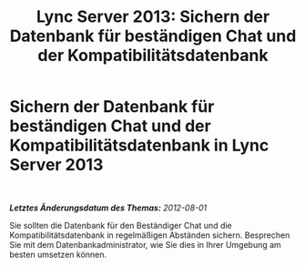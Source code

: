 ﻿---
title: 'Lync Server 2013: Sichern der Datenbank für beständigen Chat und der Kompatibilitätsdatenbank'
TOCTitle: Sichern der Datenbank für beständigen Chat und der Kompatibilitätsdatenbank
ms:assetid: 0950e1a9-5a53-4d4a-bf3a-e57ae1225b69
ms:mtpsurl: https://technet.microsoft.com/de-de/library/JJ215872(v=OCS.15)
ms:contentKeyID: 49293111
ms.date: 05/19/2016
mtps_version: v=OCS.15
ms.translationtype: HT
---

# Sichern der Datenbank für beständigen Chat und der Kompatibilitätsdatenbank in Lync Server 2013

 

_**Letztes Änderungsdatum des Themas:** 2012-08-01_

Sie sollten die Datenbank für den Beständiger Chat und die Kompatibilitätsdatenbank in regelmäßigen Abständen sichern. Besprechen Sie mit dem Datenbankadministrator, wie Sie dies in Ihrer Umgebung am besten umsetzen können.

